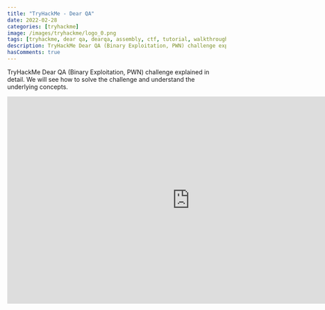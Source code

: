 ```yaml
---
title: "TryHackMe - Dear QA"
date: 2022-02-28
categories: [tryhackme]
image: /images/tryhackme/logo_0.png
tags: [tryhackme, dear qa, dearqa, assembly, ctf, tutorial, walkthrough, debug, reverse engineering, exploiting, pwn, binary exploitation, buffer overflow, bof]
description: TryHackMe Dear QA (Binary Exploitation, PWN) challenge explained in detail. We will see how to solve the challenge and understand the underlying concepts.
hasComments: true
---
```


<style>
	/* Responsive iframe */ 
	.container {
	    position: relative;
	    width: 100%;
	    height: 0;
	    padding-bottom: 56.25%;
	}
	.video {
	    position: absolute;
	    top: 0;
	    left: 0;
	    width: 100%;
	    height: 100%;
	}
</style>

TryHackMe Dear QA (Binary Exploitation, PWN) challenge explained in detail. We will see how to solve the challenge and understand the underlying concepts.

<div class="container">
	<iframe width="840" height="478" src="https://www.youtube.com/embed/XIBwx2ZEuwI" title="YouTube video player" frameborder="0" allow="accelerometer; autoplay; clipboard-write; encrypted-media; gyroscope; picture-in-picture" allowfullscreen></iframe>
</div>



## More challenges
* Click [here](/tryhackme) to see TryHackMe index.